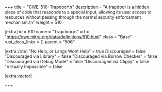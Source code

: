 +++
title = "CWE-510: Trapdoor\n"
description = "A trapdoor is a hidden piece of code that responds to a special input, allowing its user access to resources without passing through the normal security enforcement mechanism.\n"
weight = 510

[extra]
id = 510
name = "Trapdoor\n"
url = "https://cwe.mitre.org/data/definitions/510.html"
class = "Base"
rust_docs_links = []
parent = "506"

[extra.vote]
"No Help, or Langs Wont Help" = true
Discouraged = false
"Discouraged via Library" = false
"Discouraged via Borrow Checker" = false
"Discouraged via Debug Mode" = false
"Discouraged via Clippy" = false
"Virtually Impossible" = false

[extra.vector]

+++